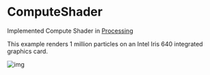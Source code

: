 # ComputeShader
Implemented Compute Shader in [Processing](https://processing.org/)

This example renders 1 million particles on an Intel Iris 640 integrated graphics card.

![img](img/ComputeShaderColor.gif)